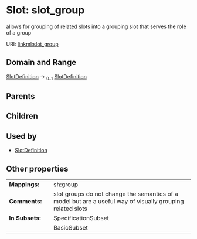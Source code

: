 
# Slot: slot_group

allows for grouping of related slots into a grouping slot that serves the role of a group

URI: [linkml:slot_group](https://w3id.org/linkml/slot_group)


## Domain and Range

[SlotDefinition](SlotDefinition.md) &#8594;  <sub>0..1</sub> [SlotDefinition](SlotDefinition.md)

## Parents


## Children


## Used by

 * [SlotDefinition](SlotDefinition.md)

## Other properties

|  |  |  |
| --- | --- | --- |
| **Mappings:** | | sh:group |
| **Comments:** | | slot groups do not change the semantics of a model but are a useful way of visually grouping related slots |
| **In Subsets:** | | SpecificationSubset |
|  | | BasicSubset |
